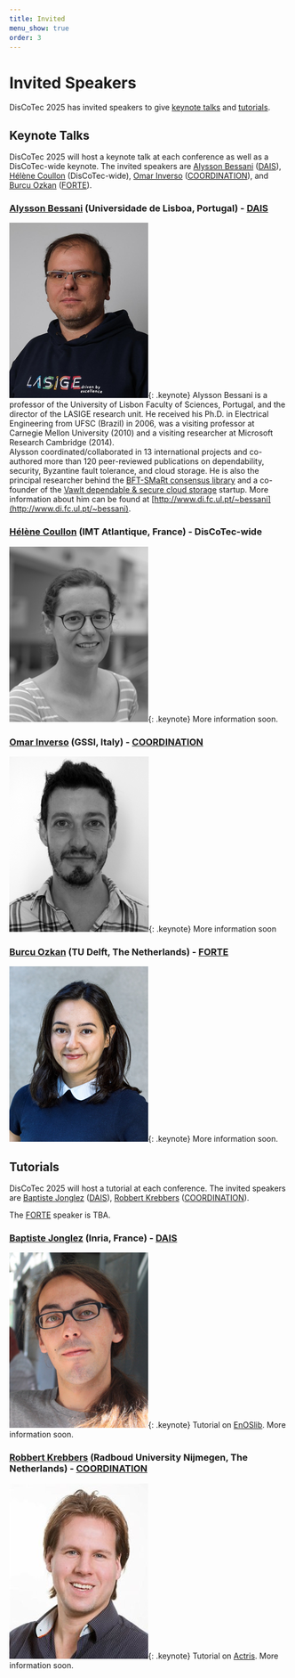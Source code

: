 ```yaml
---
title: Invited
menu_show: true
order: 3
---
```


# Invited Speakers

DisCoTec 2025 has invited speakers to give [keynote talks](#keynote-talks) and [tutorials](#tutorials).

## Keynote Talks

DisCoTec 2025 will host a keynote talk at each conference as well as a DisCoTec-wide keynote.
The invited speakers are
[Alysson Bessani](#alysson-bessani-universidade-de-lisboa-portugal---dais) ([DAIS](./dais)), [Hélène Coullon](#hélène-coullon-imt-atlantique-france---discotec-wide) (DisCoTec-wide), [Omar Inverso](#omar-inverso-gssi-italy---coordination) ([COORDINATION](./coordination)), and [Burcu Ozkan](#burcu-ozkan-tu-delft-the-netherlands---forte) ([FORTE](./forte)).

### [Alysson Bessani](https://ciencias.ulisboa.pt/en/perfil/anbessani) (Universidade de Lisboa, Portugal) - [DAIS](./dais)

![Alysson Bessani](/2025/keynote/AlyssonBessani.png){: .keynote}
Alysson Bessani is a professor of the University of Lisbon Faculty of Sciences, Portugal, and the director of the LASIGE research unit.
He received his Ph.D. in Electrical Engineering from UFSC (Brazil) in 2006, was a visiting professor at Carnegie Mellon University (2010) and a visiting researcher at Microsoft Research Cambridge (2014).<br/>
Alysson coordinated/collaborated in 13 international projects and co-authored more than 120 peer-reviewed publications on dependability, security, Byzantine fault tolerance, and cloud storage.
He is also the principal researcher behind the [BFT-SMaRt consensus library](http://bft-smart.github.io/library/) and a co-founder of the [Vawlt dependable & secure cloud storage](https://vawlt.io) startup. More information about him can be found at [http://www.di.fc.ul.pt/~bessani](http://www.di.fc.ul.pt/~bessani).

### [Hélène Coullon](http://helene-coullon.fr/) (IMT Atlantique, France) - DisCoTec-wide

![Hélène Coullon](/2025/keynote/HeleneCoullon.png){: .keynote}
More information soon.

### [Omar Inverso](https://www.gssi.it/people/professors/lectures-computer-science/item/1018-inverso-omar) (GSSI, Italy) - [COORDINATION](./coordination)

![Omar Inverso](/2025/keynote/OmarInverso.png){: .keynote}
More information soon

### [Burcu Ozkan](https://burcuku.github.io/home/) (TU Delft, The Netherlands) - [FORTE](./forte)

![Burcu Ozkan](/2025/keynote/BurcuOzkan.png){: .keynote}
More information soon.

## Tutorials

DisCoTec 2025 will host a tutorial at each conference.
The invited speakers are
[Baptiste Jonglez](#baptiste-jonglez-inria-france---dais) ([DAIS](./dais)), [Robbert Krebbers](#robbert-krebbers-radboud-university-nijmegen-the-netherlands---coordination) ([COORDINATION](./coordination)).
<!-- , and [Emilio Tuosto]() ([FORTE](./forte)). -->
The [FORTE](./forte) speaker is TBA.

### [Baptiste Jonglez](https://stack-research-group.gitlabpages.inria.fr/web/pages/members.html) (Inria, France) - [DAIS](./dais)

![Baptiste Jonglez](/2025/keynote/BaptisteJonglez.png){: .keynote}
Tutorial on [EnOSlib](https://sed-rennes.gitlabpages.inria.fr/formations/enoslib-acm-rep-24/intro/).
More information soon.

### [Robbert Krebbers](https://robbertkrebbers.nl/) (Radboud University Nijmegen, The Netherlands) - [COORDINATION](./coordination)

![Robbert Krebbers](/2025/keynote/RobbertKrebbers.png){: .keynote}
Tutorial on [Actris](https://iris-project.org/actris/).
More information soon.
